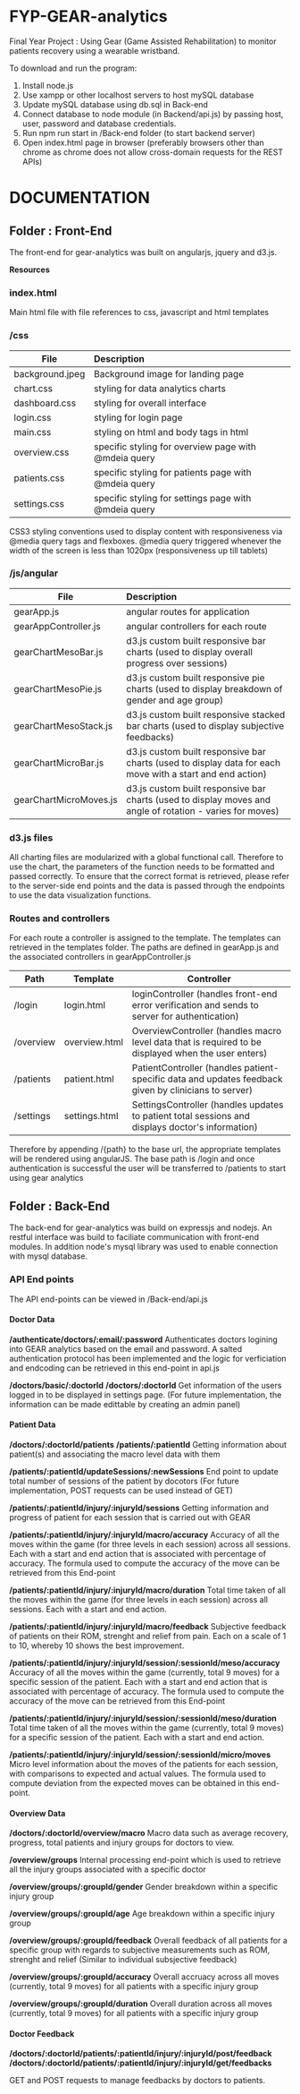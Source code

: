 # FYP-GEAR-analytics
Final Year Project : Using Gear (Game Assisted Rehabilitation) to monitor patients recovery using a wearable wristband.

To download and run the program:

1.	Install node.js 
2.	Use xampp or other localhost servers to host mySQL database
3.	Update mySQL database using db.sql in Back-end
4.	Connect database to node module (in Backend/api.js) by passing host, user, password and database credentials.
5.	Run npm run start in /Back-end folder (to start backend server)
6.	Open index.html page in browser (preferably browsers other than chrome as chrome does not allow cross-domain requests for the REST APIs)


# DOCUMENTATION #
## Folder : Front-End

The front-end for gear-analytics was built on angularjs, jquery and d3.js.

**Resources**

### index.html 
Main html file with file references to css, javascript and html templates


### /css 

| File         		| Description  												|
| ------------------| :---------------------------------------------------------|
| background.jpeg  	| Background image for landing page							|
| chart.css    		| styling for data analytics charts							|
| dashboard.css 	| styling for overall interface  							|
| login.css			| styling for login page 									|
| main.css			| styling on html and body tags in html 					|
| overview.css		| specific styling for overview page with @mdeia query 		|
| patients.css		| specific styling for patients page with @mdeia query 		|
| settings.css		| specific styling for settings page with @mdeia query 		|	


CSS3 styling conventions used to display content with responsiveness via @media query tags and flexboxes. @media query triggered whenever the width of the screen is less than 1020px (responsiveness up till tablets)

### /js/angular

| File         			| Description  																								|
| ----------------------| :---------------------------------------------------------------------------------------------------------|
| gearApp.js  			| angular routes for application																			|
| gearAppController.js  | angular controllers for each route 																		|
| gearChartMesoBar.js 	| d3.js custom built responsive bar charts (used to display overall progress over sessions) 				|
| gearChartMesoPie.js	| d3.js custom built responsive pie charts (used to display breakdown of gender and age group) 			|
| gearChartMesoStack.js	| d3.js custom built responsive stacked bar charts (used to display subjective feedbacks) 					|
| gearChartMicroBar.js	| d3.js custom built responsive bar charts (used to display data for each move with a start and end action) |
| gearChartMicroMoves.js| d3.js custom built responsive bar charts (used to display moves and angle of rotation - varies for moves) |

### d3.js files 

All charting files are modularized with a global functional call. Therefore to use the chart, the parameters of the function needs to be formatted and passed correctly. To ensure that the correct format is retrieved, please refer to the server-side end points and the data is passed through the endpoints to use the data visualization functions. 

### Routes and controllers

For each route a controller is assigned to the template. The templates can retrieved in the templates folder. The paths are defined in gearApp.js and the associated controllers in gearAppController.js

| Path 		| Template 		| Controller 																							|
| ----- 	| --------------| ----------------------------------------------------------------------------------------------------- |
| /login	| login.html 	| loginController (handles front-end error verification and sends to server for authentication)		|
| /overview	| overview.html | OverviewController (handles macro level data that is required to be displayed when the user enters)	|
| /patients	| patient.html 	| PatientController (handles patient-specific data and updates feedback given by clinicians to server)	|
| /settings	| settings.html | SettingsController (handles updates to patient total sessions and displays doctor's information)		|

Therefore by appending /{path} to the base url, the appropriate templates will be rendered using angularJS. The base path is /login and once authentication is successful the user will be transferred to /patients to start using gear analytics


## Folder : Back-End

The back-end for gear-analytics was build on expressjs and nodejs. An restful interface was build to faciliate communication with front-end modules. In addition node's mysql library was used to enable connection with mysql database. 

### API End points

The API end-points can be viewed in /Back-end/api.js


#### Doctor Data
**/authenticate/doctors/:email/:password**
Authenticates doctors logining into GEAR analytics based on the email and password. A salted authentication protocol has been implemented and the logic for verficiation and endcoding can be retrieved in this end-point in api.js


**/doctors/basic/:doctorId**
**/doctors/:doctorId**
Get information of the users logged in to be displayed in settings page. (For future implementation, the information can be made edittable by creating an admin panel)


#### Patient Data
**/doctors/:doctorId/patients**
**/patients/:patientId**
Getting information about patient(s) and associating the macro level data with them


**/patients/:patientId/updateSessions/:newSessions**
End point to update total number of sessions of the patient by docotors (For future implementation, POST requests can be used instead of GET)


**/patients/:patientId/injury/:injuryId/sessions**
Getting information and progress of patient for each session that is carried out with GEAR


**/patients/:patientId/injury/:injuryId/macro/accuracy**
Accuracy of all the moves within the game (for three levels in each session) across all sessions. Each with a start and end action that is associated with percentage of accuracy. The formula used to compute the accuracy of the move can be retrieved from this End-point


**/patients/:patientId/injury/:injuryId/macro/duration**
Total time taken of all the moves within the game (for three levels in each session) across all sessions. Each with a start and end action.


**/patients/:patientId/injury/:injuryId/macro/feedback**
Subjective feedback of patients on their ROM, strenght and relief from pain. Each on a scale of 1 to 10, whereby 10 shows the best improvement. 


**/patients/:patientId/injury/:injuryId/session/:sessionId/meso/accuracy**
Accuracy of all the moves within the game (currently, total 9 moves) for a specific session of the patient. Each with a start and end action that is associated with percentage of accuracy. The formula used to compute the accuracy of the move can be retrieved from this End-point


**/patients/:patientId/injury/:injuryId/session/:sessionId/meso/duration**
Total time taken of all the moves within the game (currently, total 9 moves) for a specific session of the patient. Each with a start and end action.


**/patients/:patientId/injury/:injuryId/session/:sessionId/micro/moves**
Micro level information about the moves of the patients for each session, with comparisons to expected and actual values. The formula used to compute deviation from the expected moves can be obtained in this end-point. 



#### Overview Data 
**/doctors/:doctorId/overview/macro**
Macro data such as average recovery, progress, total patients and injury groups for doctors to view.


**/overview/groups**
Internal processing end-point which is used to retrieve all the injury groups associated with a specific doctor


**/overview/groups/:groupId/gender**
Gender breakdown within a specific injury group


**/overview/groups/:groupId/age**
Age breakdown within a specific injury group 


**/overview/groups/:groupId/feedback**
Overall feedback of all patients for a specific group with regards to subjective measurements such as ROM, strenght and relief (Similar to individual subsjective feedback)


**/overview/groups/:groupId/accuracy**
Overall accruacy across all moves (currently, total 9 moves) for all patients with a specific injury group


**/overview/groups/:groupId/duration**
Overall duration across all moves (currently, total 9 moves) for all patients with a specific injury group


#### Doctor Feedback
**/doctors/:doctorId/patients/:patientId/injury/:injuryId/post/feedback**
**/doctors/:doctorId/patients/:patientId/injury/:injuryId/get/feedbacks**

GET and POST requests to manage feedbacks by doctors to patients. 


